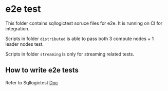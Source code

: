 # e2e test

This folder contains sqllogictest soruce files for e2e. It is running on CI for integration.

Scripts in folder `distributed` is able to pass both 3 compute nodes + 1 leader nodes test.

Scripts in folder `streaming` is only for streaming related tests.


## How to write e2e tests
Refer to Sqllogictest [Doc](https://www.sqlite.org/sqllogictest/doc/trunk/about.wiki)
